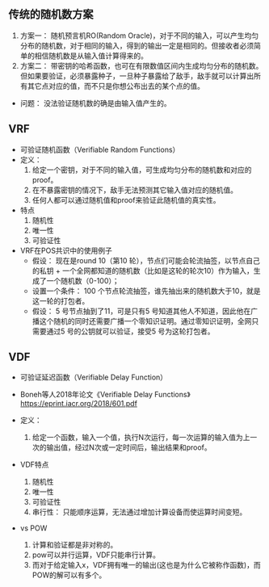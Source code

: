 


## 传统的随机数方案
1. 方案一： 随机预言机RO(Random Oracle)，对于不同的输入，可以产生均匀分布的随机数，对于相同的输入，得到的输出一定是相同的。但接收者必须简单的相信随机数是从输入值计算得来的。
2. 方案二： 带密钥的哈希函数，也可在有限数值区间内生成均匀分布的随机数。但如果要验证，必须暴露种子，一旦种子暴露给了敌手，敌手就可以计算出所有其它点对应的值，而不只是你想公布出去的某个点的值。

- 问题： 没法验证随机数的确是由输入值产生的。

## VRF
- 可验证随机函数（Verifiable Random Functions）
- 定义： 
    1. 给定一个密钥，对于不同的输入值，可生成均匀分布的随机数和对应的proof。
    2. 在不暴露密钥的情况下，敌手无法预测其它输入值对应的随机值。
    3. 任何人都可以通过随机值和proof来验证此随机值的真实性。
- 特点
    1. 随机性
    2. 唯一性
    3. 可验证性
- VRF在POS共识中的使用例子
    - 假设： 现在是round 10（第10 轮），节点们可能会轮流抽签，以节点自己的私钥 + 一个全网都知道的随机数（比如是这轮的轮次10）作为输入，生成了一个随机数（0-100）；
    - 设置一个条件： 100 个节点轮流抽签，谁先抽出来的随机数大于10，就是这一轮的打包者。
    - 假设： 5 号节点抽到了11，可是只有5 号知道其他人不知道，因此他在广播这个随机的同时还需要广播一个零知识证明。通过零知识证明，全网只需要通过5 号的公钥就可以验证，接受5 号为这轮打包者。

## VDF 
- 可验证延迟函数（Verifiable Delay Function）
- Boneh等人2018年论文《Verifiable Delay Functions》 https://eprint.iacr.org/2018/601.pdf
- 定义： 
    1. 给定一个函数，输入一个值，执行N次运行，每一次运算的输入值为上一次的输出值，经过N次或一定时间后，输出结果和proof。
- VDF特点
    1. 随机性
    2. 唯一性
    3. 可验证性
    4. 串行性： 只能顺序运算，无法通过增加计算设备而使运算时间变短。

- vs POW
    1. 计算和验证都是非对称的。
    2. pow可以并行运算，VDF只能串行计算。
    3. 而对于给定输入x，VDF拥有唯一的输出(这也是为什么它被称作函数)，而POW的解可以有多个。

